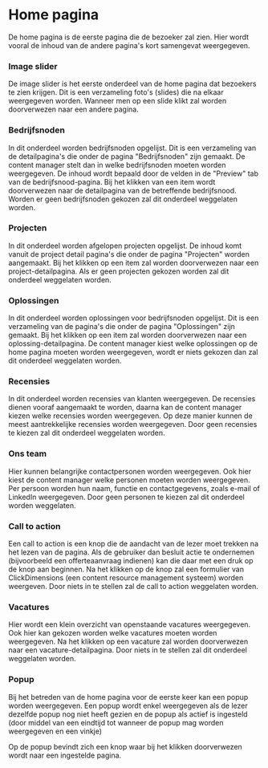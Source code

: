 # Home pagina

De home pagina is de eerste pagina die de bezoeker zal zien. Hier wordt vooral de inhoud van de andere pagina's kort samengevat weergegeven.

### Image slider
De image slider is het eerste onderdeel van de home pagina dat bezoekers te zien krijgen. Dit is een verzameling foto's (slides) die na elkaar weergegeven worden. Wanneer men op een slide klikt zal worden doorverwezen naar een andere pagina.

<!-- TODO: FOTO -->
### Bedrijfsnoden
In dit onderdeel worden bedrijfsnoden opgelijst. Dit is een verzameling van de detailpagina's die onder de pagina "Bedrijfsnoden" zijn gemaakt. De content manager stelt dan in welke bedrijfsnoden moeten worden weergegeven. De inhoud wordt bepaald door de velden in de "Preview" tab van de bedrijfsnood-pagina. Bij het klikken van een item wordt doorverwezen naar de detailpagina van de betreffende bedrijfsnood. Worden er geen bedrijfsnoden gekozen zal dit onderdeel weggelaten worden.

<!-- TODO: FOTO -->

### Projecten
In dit onderdeel worden afgelopen projecten opgelijst. De inhoud komt vanuit de project detail pagina's die onder de pagina "Projecten" worden aangemaakt. Bij het klikken op een item zal worden doorverwezen naar een project-detailpagina. Als er geen projecten gekozen worden zal dit onderdeel weggelaten worden.

<!-- TODO: FOTO -->
### Oplossingen
In dit onderdeel worden oplossingen voor bedrijfsnoden opgelijst. Dit is een verzameling van de pagina's die onder de pagina "Oplossingen" zijn gemaakt. Bij het klikken op een item zal worden doorverwezen naar een oplossing-detailpagina. De content manager kiest welke oplossingen op de home pagina moeten worden weergegeven, wordt er niets gekozen dan zal dit onderdeel weggelaten worden.
<!-- TODO: FOTO -->

### Recensies
In dit onderdeel worden recensies van klanten weergegeven. De recensies dienen vooraf aangemaakt te worden, daarna kan de content manager kiezen welke recensies worden weergegeven. Op deze manier kunnen de meest aantrekkelijke recensies worden weergegeven. Door geen recensies te kiezen zal dit onderdeel weggelaten worden.
<!-- TODO: FOTO -->

### Ons team
<!-- TODO: FOTO -->
Hier kunnen belangrijke contactpersonen worden weergegeven. Ook hier kiest de content manager welke personen moeten worden weergegeven. Per persoon worden hun naam, functie en contactgegevens, zoals e-mail of LinkedIn weergegeven. Door geen personen te kiezen zal dit onderdeel worden weggelaten.
### Call to action
<!-- TODO: FOTO -->
Een call to action is een knop die de aandacht van de lezer moet trekken na het lezen van de pagina. Als de gebruiker dan besluit actie te ondernemen (bijvoorbeeld een offerteaanvraag indienen) kan die daar met een druk op de knop aan beginnen. Na het klikken op de knop zal een formulier van ClickDimensions (een content resource management systeem) worden weergeven. Door niets in te stellen zal de call to action weggelaten worden.

### Vacatures
Hier wordt een klein overzicht van openstaande vacatures weergegeven. Ook hier kan gekozen worden welke vacatures moeten worden weergegeven. Na het klikken op een vacature zal worden doorverwezen naar een vacature-detailpagina. Door niets in te stellen zal dit onderdeel weggelaten worden.
<!-- TODO: FOTO -->

### Popup
<!-- TODO: FOTO -->
Bij het betreden van de home pagina voor de eerste keer kan een popup worden weergegeven. Een popup wordt enkel weergegeven als de lezer dezelfde popup nog niet heeft gezien en de popup als actief is ingesteld (door middel van een eindtijd tot wanneer de popup mag worden weergegeven en een vinkje)

Op de popup bevindt zich een knop waar bij het klikken doorverwezen wordt naar een ingestelde pagina.